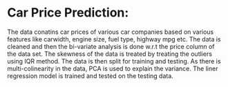 # Car Price Prediction:

The data conatins car prices of various car companies based on various features like carwidth, engine size, fuel type, highway mpg etc.
The data is cleaned and then the bi-variate analysis is done w.r.t the price column of the data set.
The skewness of the data is treated by treating the outliers using IQR method.
The data is then split for training and testing.
As there is multi-colinearity in the data, PCA is used to explain the variance.
The liner regression model is trained and tested on the testing data.
